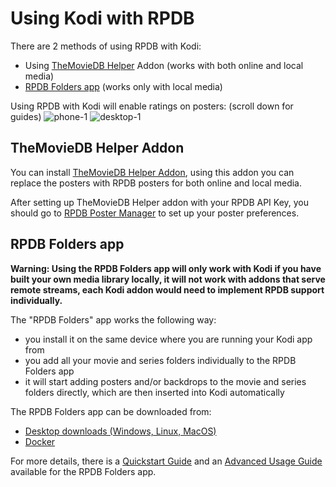 # Using Kodi with RPDB

There are 2 methods of using RPDB with Kodi:
- Using [TheMovieDB Helper](#themoviedb-helper-addon) Addon (works with both online and local media)
- [RPDB Folders app](#rpdb-folders-app) (works only with local media)

Using RPDB with Kodi will enable ratings on posters: (scroll down for guides)
![phone-1](https://github.com/jaruba/rpdb-help/assets/1777923/60009c64-9e52-4e06-9852-aecb61cc315d)
![desktop-1](https://github.com/jaruba/rpdb-help/assets/1777923/23a7d658-bf28-4da6-8e7f-dc7ef929a392)

## TheMovieDB Helper Addon

You can install [TheMovieDB Helper Addon](https://github.com/jurialmunkey/plugin.video.themoviedb.helper/blob/nexus/Readme.md), using this addon you can replace the posters with RPDB posters for both online and local media.

After setting up TheMovieDB Helper addon with your RPDB API Key, you should go to [RPDB Poster Manager](https://manager.ratingposterdb.com/) to set up your poster preferences.

## RPDB Folders app

**Warning: Using the RPDB Folders app will only work with Kodi if you have built your own media library locally, it will not work with addons that serve remote streams, each Kodi addon would need to implement RPDB support individually.**

The "RPDB Folders" app works the following way:
- you install it on the same device where you are running your Kodi app from
- you add all your movie and series folders individually to the RPDB Folders app
- it will start adding posters and/or backdrops to the movie and series folders directly, which are then inserted into Kodi automatically

The RPDB Folders app can be downloaded from:
- [Desktop downloads (Windows, Linux, MacOS)](https://github.com/RatingPosterDB/rpdb-folders/releases)
- [Docker](https://github.com/RatingPosterDB/rpdb-folders-docker/blob/main/README.md)

For more details, there is a [Quickstart Guide](https://github.com/RatingPosterDB/rpdb-folders/wiki/Quick-Start-Guide) and an [Advanced Usage Guide](https://github.com/RatingPosterDB/rpdb-folders/wiki/Advanced-Usage) available for the RPDB Folders app.
